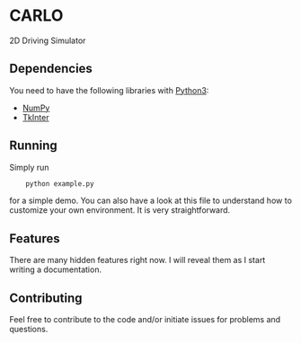 # CARLO
2D Driving Simulator

## Dependencies
You need to have the following libraries with [Python3](http://www.python.org/downloads):
- [NumPy](http://www.numpy.org/)
- [TkInter](http://wiki.python.org/moin/TkInter)

## Running
Simply run
```python
	python example.py
```
for a simple demo. You can also have a look at this file to understand how to customize your own environment. It is very straightforward.

## Features
There are many hidden features right now. I will reveal them as I start writing a documentation.

## Contributing
Feel free to contribute to the code and/or initiate issues for problems and questions.
